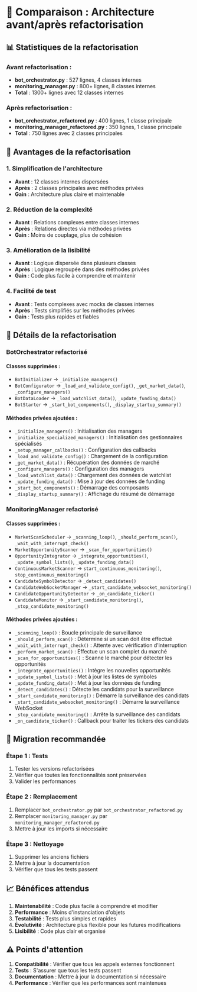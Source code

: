 # 🔄 Comparaison : Architecture avant/après refactorisation

## 📊 Statistiques de la refactorisation

### **Avant refactorisation :**
- **bot_orchestrator.py** : 527 lignes, 4 classes internes
- **monitoring_manager.py** : 800+ lignes, 8 classes internes
- **Total** : 1300+ lignes avec 12 classes internes

### **Après refactorisation :**
- **bot_orchestrator_refactored.py** : 400 lignes, 1 classe principale
- **monitoring_manager_refactored.py** : 350 lignes, 1 classe principale
- **Total** : 750 lignes avec 2 classes principales

## 🎯 Avantages de la refactorisation

### **1. Simplification de l'architecture**
- **Avant** : 12 classes internes dispersées
- **Après** : 2 classes principales avec méthodes privées
- **Gain** : Architecture plus claire et maintenable

### **2. Réduction de la complexité**
- **Avant** : Relations complexes entre classes internes
- **Après** : Relations directes via méthodes privées
- **Gain** : Moins de couplage, plus de cohésion

### **3. Amélioration de la lisibilité**
- **Avant** : Logique dispersée dans plusieurs classes
- **Après** : Logique regroupée dans des méthodes privées
- **Gain** : Code plus facile à comprendre et maintenir

### **4. Facilité de test**
- **Avant** : Tests complexes avec mocks de classes internes
- **Après** : Tests simplifiés sur les méthodes privées
- **Gain** : Tests plus rapides et fiables

## 🔧 Détails de la refactorisation

### **BotOrchestrator refactorisé**

#### **Classes supprimées :**
- `BotInitializer` → `_initialize_managers()`
- `BotConfigurator` → `_load_and_validate_config()`, `_get_market_data()`, `_configure_managers()`
- `BotDataLoader` → `_load_watchlist_data()`, `_update_funding_data()`
- `BotStarter` → `_start_bot_components()`, `_display_startup_summary()`

#### **Méthodes privées ajoutées :**
- `_initialize_managers()` : Initialisation des managers
- `_initialize_specialized_managers()` : Initialisation des gestionnaires spécialisés
- `_setup_manager_callbacks()` : Configuration des callbacks
- `_load_and_validate_config()` : Chargement de la configuration
- `_get_market_data()` : Récupération des données de marché
- `_configure_managers()` : Configuration des managers
- `_load_watchlist_data()` : Chargement des données de watchlist
- `_update_funding_data()` : Mise à jour des données de funding
- `_start_bot_components()` : Démarrage des composants
- `_display_startup_summary()` : Affichage du résumé de démarrage

### **MonitoringManager refactorisé**

#### **Classes supprimées :**
- `MarketScanScheduler` → `_scanning_loop()`, `_should_perform_scan()`, `_wait_with_interrupt_check()`
- `MarketOpportunityScanner` → `_scan_for_opportunities()`
- `OpportunityIntegrator` → `_integrate_opportunities()`, `_update_symbol_lists()`, `_update_funding_data()`
- `ContinuousMarketScanner` → `start_continuous_monitoring()`, `stop_continuous_monitoring()`
- `CandidateSymbolDetector` → `_detect_candidates()`
- `CandidateWebSocketManager` → `_start_candidate_websocket_monitoring()`
- `CandidateOpportunityDetector` → `_on_candidate_ticker()`
- `CandidateMonitor` → `_start_candidate_monitoring()`, `_stop_candidate_monitoring()`

#### **Méthodes privées ajoutées :**
- `_scanning_loop()` : Boucle principale de surveillance
- `_should_perform_scan()` : Détermine si un scan doit être effectué
- `_wait_with_interrupt_check()` : Attente avec vérification d'interruption
- `_perform_market_scan()` : Effectue un scan complet du marché
- `_scan_for_opportunities()` : Scanne le marché pour détecter les opportunités
- `_integrate_opportunities()` : Intègre les nouvelles opportunités
- `_update_symbol_lists()` : Met à jour les listes de symboles
- `_update_funding_data()` : Met à jour les données de funding
- `_detect_candidates()` : Détecte les candidats pour la surveillance
- `_start_candidate_monitoring()` : Démarre la surveillance des candidats
- `_start_candidate_websocket_monitoring()` : Démarre la surveillance WebSocket
- `_stop_candidate_monitoring()` : Arrête la surveillance des candidats
- `_on_candidate_ticker()` : Callback pour traiter les tickers des candidats

## 🚀 Migration recommandée

### **Étape 1 : Tests**
1. Tester les versions refactorisées
2. Vérifier que toutes les fonctionnalités sont préservées
3. Valider les performances

### **Étape 2 : Remplacement**
1. Remplacer `bot_orchestrator.py` par `bot_orchestrator_refactored.py`
2. Remplacer `monitoring_manager.py` par `monitoring_manager_refactored.py`
3. Mettre à jour les imports si nécessaire

### **Étape 3 : Nettoyage**
1. Supprimer les anciens fichiers
2. Mettre à jour la documentation
3. Vérifier que tous les tests passent

## 📈 Bénéfices attendus

1. **Maintenabilité** : Code plus facile à comprendre et modifier
2. **Performance** : Moins d'instanciation d'objets
3. **Testabilité** : Tests plus simples et rapides
4. **Évolutivité** : Architecture plus flexible pour les futures modifications
5. **Lisibilité** : Code plus clair et organisé

## ⚠️ Points d'attention

1. **Compatibilité** : Vérifier que tous les appels externes fonctionnent
2. **Tests** : S'assurer que tous les tests passent
3. **Documentation** : Mettre à jour la documentation si nécessaire
4. **Performance** : Vérifier que les performances sont maintenues
